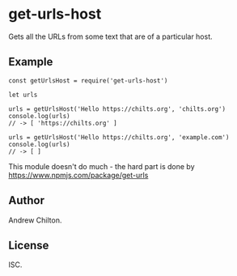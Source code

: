 # get-urls-host #

Gets all the URLs from some text that are of a particular host.

## Example ##

```
const getUrlsHost = require('get-urls-host')

let urls

urls = getUrlsHost('Hello https://chilts.org', 'chilts.org')
console.log(urls)
// -> [ 'https://chilts.org' ]

urls = getUrlsHost('Hello https://chilts.org', 'example.com')
console.log(urls)
// -> [ ]
```

This module doesn't do much - the hard part is done by https://www.npmjs.com/package/get-urls

## Author ##

Andrew Chilton.

## License ##

ISC.

